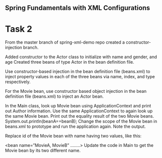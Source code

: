 ## Spring Fundamentals with XML Configurations


# Task 2

From the master branch of spring-xml-demo repo created a constructor-injection
branch.

Added constructor to the Actor class to initialize with name and gender, and age
Created three beans of type Actor in the bean definition file.

Use constructor-based injection in the bean definition file (beans.xml) to inject property values in
each of the three beans via name, index, and type respectively.

For the Movie bean, use constructor based object injection in the bean definition file
(beans.xml) to inject an Actor bean.

In the Main class, look up Movie bean using ApplicationContext and print out Author
information.
Use the same ApplicationContext to again look up the same Movie bean.
Print out the equality result of the two Movie beans.
System.out.println(beanA==beanB);
Change the scope of the Movie bean in beans.xml to prototype and run the application again.
Note the output.

Replace id of the Movie bean with name having two values, like this:

<bean name=”MovieA, MovieB” ........>
Update the code in Main to get the Movie bean by its two different name.
